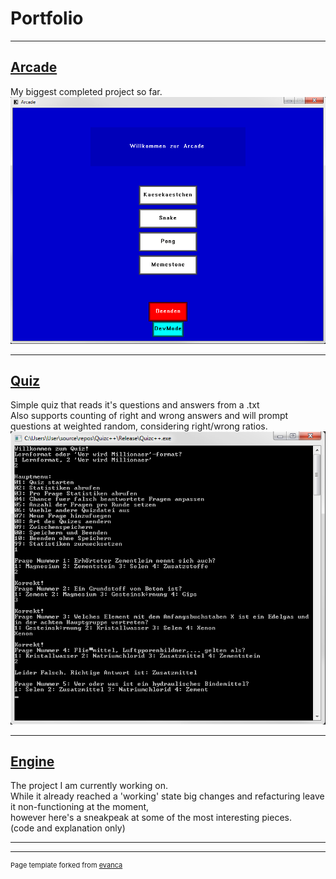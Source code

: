 # Portfolio

---

## [Arcade](/pages/arcade_page)
My biggest completed project so far.<br/>
<img src="images/ArcadeMainMenu.PNG?raw=true"/><br/>

---

## [Quiz](/pages/quiz_page)
Simple quiz that reads it's questions and answers from a .txt<br/>
Also supports counting of right and wrong answers and will prompt questions at weighted random, considering right/wrong ratios.<br/>
<img src="images/quiz.png?raw=true"/><br/>

---

## [Engine](/pages/engine_page)
The project I am currently working on.<br/>
While it already reached a 'working' state big changes and refacturing leave it non-functioning at the moment,<br/>
however here's a sneakpeak at some of the most interesting pieces.<br/>
(code and explanation only)<br/>




<!--[Project 1 Title](/sample_page)
<img src="images/dummy_thumbnail.jpg?raw=true"/>-->

<!------->
<!--[Project 2 Title](/pdf/sample_presentation.pdf)
<img src="images/dummy_thumbnail.jpg?raw=true"/> -->

<!------->
<!--[Arcade](https://github.com/Conqueror933/Arcade)-->
<!--- [Project 1 Title](http://example.com/)-->
<!--- [Project 2 Title](http://example.com/)-->
<!--- [Project 3 Title](http://example.com/)-->
<!--- [Project 4 Title](http://example.com/)-->
<!--- [Project 5 Title](http://example.com/)-->

---




---
<p style="font-size:11px">Page template forked from <a href="https://github.com/evanca/quick-portfolio">evanca</a></p>
<!-- Remove above link if you don't want to attibute -->
